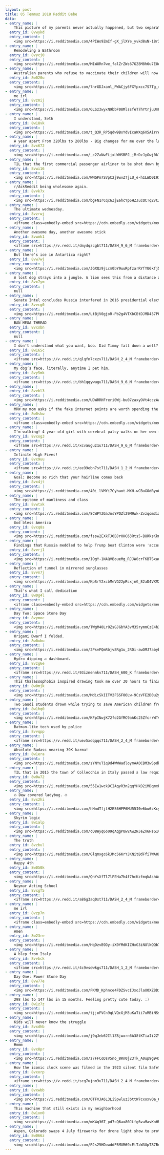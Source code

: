 ```yaml
---
layout: post
title: 05 Temmuz 2018 Reddit Debe
data:
- entry_name: |
    This picture of my parents never actually happened, but two separate photos that fit perfectly together
  entry_id: 8vwykd
  entry_content: |
    <img src=https://i.redditmedia.com/4PIWo9ZmIf-gX_jlXYe_yvkd8uN-18r38gG6i5_ZnqQ.jpg?s=defd5e839c4f07b3e5e080a947d219f5 frameborder=0>
- entry_name: |
    Remodeling a Bathroom
  entry_id: 8vycj0
  entry_content: |
    <img src=https://i.redditmedia.com/M1WURn7we_falZrZWs67GZ8M8h6u7EUov9MnvSY6Eh0.png?s=457925e37bc4d65cc1a4cef1c95a813b frameborder=0>
- entry_name: |
    Australian parents who refuse to vaccinate their children will now be given monthly fines
  entry_id: 8w020u
  entry_content: |
    <img src=https://i.redditmedia.com/7nrGDJxaml_PWACjy6FXYpxcc7S7Tg_rmbFb0T9F7Jo.jpg?s=b88729c82c54906a9caa500d2c6058b0 frameborder=0>
- entry_name: |
    me irl
  entry_id: 8vzmij
  entry_content: |
    <img src=https://i.redditmedia.com/GLSz3wyxN9bbF08MlssfeT7hYtrjuUmFBWBzn3YBS_4.jpg?s=e6897b5f6359316b166b525e480318b1 frameborder=0>
- entry_name: |
    I understand, Seth
  entry_id: 8w18vk
  entry_content: |
    <img src=https://i.redditmedia.com/t_Q3R_RP5qdw9BxYdvIcaWXq6X5AirrA0BWm2s-D34k.jpg?s=c6bae6a09a5630f9f0b72a37a05eb716 frameborder=0>
- entry_name: |
    A year apart From 320lbs to 200lbs - Big changes for me over the last year, Pretty proud.
  entry_id: 8vx672
  entry_content: |
    <img src=https://i.redditmedia.com/_c2ZaNwFLjxLWHSBPJ_jMrDzJyGwj0k1ut33xeDH2nQ.jpg?s=58345dac3bc021d63a55e1a46fe74ced frameborder=0>
- entry_name: |
    TIL that the first commercial passenger airliner to be shot down by hostile forces was refurbished, returned to service, and later became the third commercial passenger airliner to be shot down by hostile forces.
  entry_id: 8vwi16
  entry_content: |
    <img src=https://i.redditmedia.com/WNGPm7SVpC2j9wvZTjLU_e-h1LWD0I91hwt3IZ8zMlc.jpg?s=62542949f2bce31b95e4526a24339696 frameborder=0>
- entry_name: |
    r/AskReddit being wholesome again.
  entry_id: 8vvk7x
  entry_content: |
    <img src=https://i.redditmedia.com/bgFN1rCqc6ZjE6hcYp6HZJucQCTq2vCIj627KCtvc40.png?s=88167cc46a9cdf62f4955413d2abf0e6 frameborder=0>
- entry_name: |
    The ultimate wednesday.
  entry_id: 8vzrwj
  entry_content: |
    <iframe class=embedly-embed src=https://cdn.embedly.com/widgets/media.html?src=https%3A%2F%2Fgfycat.com%2Fifr%2FNaturalDifferentDromaeosaur&url=https%3A%2F%2Fgfycat.com%2FNaturalDifferentDromaeosaur&image=https%3A%2F%2Fthumbs.gfycat.com%2FNaturalDifferentDromaeosaur-size_restricted.gif&key=522baf40bd3911e08d854040d3dc5c07&type=text%2Fhtml&schema=gfycat width=600 height=360 scrolling=no frameborder=0 allow=autoplay; fullscreen allowfullscreen></iframe>
- entry_name: |
    Another awesome day, another awesome stick
  entry_id: 8vwmk1
  entry_content: |
    <iframe src=https://v.redd.it/dmydqzcgbt711/DASH_9_6_M frameborder=0></iframe>
- entry_name: |
    But there’s ice in Antartica right?
  entry_id: 8vw7wj
  entry_content: |
    <img src=https://i.redditmedia.com/JGXQz9jLcm0bY9uuRpfzarRYfYU6kfj5yOTlr9X-gxw.jpg?s=2dcf01033fc190bdf44501d17b0b554f frameborder=0>
- entry_name: |
    A lost dog strays into a jungle. A lion sees this from a distance and says with caution this guy looks edible, never seen his kind before.
  entry_id: 8vx7ym
  entry_content: |
    null
- entry_name: |
    Senate Intel concludes Russia interfered in 2016 presidential election, preferred Trump over Clinton
  entry_id: 8vvcg0
  entry_content: |
    <img src=https://i.redditmedia.com/LtBjV0gjoR-Pb2g4VTXbCBtDJMD457PUr2MLMVteRlM.jpg?s=249739309b440e2b08d68d419b1184a8 frameborder=0>
- entry_name: |
    BAN MEGA THREAD
  entry_id: 8vxsbn
  entry_content: |
    null
- entry_name: |
    I don't understand what you want, boo. Did Timmy fall down a well?
  entry_id: 8w165c
  entry_content: |
    <iframe src=https://v.redd.it/qlqfn7cxzv711/DASH_2_4_M frameborder=0></iframe>
- entry_name: |
    My dog’s face, literally, anytime I pet him.
  entry_id: 8vy5mk
  entry_content: |
    <iframe src=https://v.redd.it/bh1qqywugu711/DASH_9_6_M frameborder=0></iframe>
- entry_name: |
  entry_id: 8vvbl3
  entry_content: |
    <img src=https://i.redditmedia.com/UDWRRHFreri0Wj-bu07zaxyOVt4cczAa0IZbY5qPp_g.jpg?s=48e2df16a39df28e57084e580486cbf2 frameborder=0>
- entry_name: |
    MRW my mom asks if the fake internet points are worth spending the Fourth of July locked in my room making gifs
  entry_id: 8w0skw
  entry_content: |
    <iframe class=embedly-embed src=https://cdn.embedly.com/widgets/media.html?src=https%3A%2F%2Fgfycat.com%2Fifr%2FWideeyedBigheartedAndeancondor&url=https%3A%2F%2Fgfycat.com%2FWideeyedBigheartedAndeancondor&image=https%3A%2F%2Fthumbs.gfycat.com%2FWideeyedBigheartedAndeancondor-size_restricted.gif&key=2aa3c4d5f3de4f5b9120b660ad850dc9&type=text%2Fhtml&schema=gfycat width=600 height=325 scrolling=no frameborder=0 allow=autoplay; fullscreen allowfullscreen></iframe>
- entry_name: |
    I'm walking! 4 year old girl with cerebral palsy walks on her own for the first time
  entry_id: 8vxog3
  entry_content: |
    <iframe src=https://v.redd.it/xcvauguz1u711/DASH_9_6_M frameborder=0></iframe>
- entry_name: |
    Infinite High Fives!
  entry_id: 8vx9uu
  entry_content: |
    <iframe src=https://v.redd.it/ee99ebn7st711/DASH_1_2_M frameborder=0></iframe>
- entry_name: |
    Goal: Become so rich that your hairline comes back
  entry_id: 8vx4jt
  entry_content: |
    <img src=https://i.redditmedia.com/40i_lVMYi7Cyhaot-MXH-wCBuGOdRyuGz9ij41e2xaI.jpg?s=cf8c2688b3d434870491b3cb5e46a43e frameborder=0>
- entry_name: |
    The epitome of manliness and class
  entry_id: 8vwtxk
  entry_content: |
    <img src=https://i.redditmedia.com/8CWPYZGaJnsYPQZl29M9wk-Zvzqom3ixphdtvYIrlRc.jpg?s=117691f9fdd6de509b6d7e50cecc6050 frameborder=0>
- entry_name: |
    God bless America
  entry_id: 8vxq8s
  entry_content: |
    <img src=https://i.redditmedia.com/fssw2EXkTJ0BJr0HC63Rts5-B8RksKkn6F1iPipp8iQ.jpg?s=170be80697f8170440d4c7071a63e7a8 frameborder=0>
- entry_name: |
    Findings that Russia meddled to help Trump beat Clinton were 'accurate and on point': Senate intel panel
  entry_id: 8vvrj1
  entry_content: |
    <img src=https://i.redditmedia.com/IOgY-1NAQVBoueMg_RJJW0crFKBTSxad-YNHsy7c-vA.jpg?s=ae4aedbf04b42b7f5089df45d202e8aa frameborder=0>
- entry_name: |
    Reflection of tunnel in mirrored sunglasses
  entry_id: 8vvn7j
  entry_content: |
    <img src=https://i.redditmedia.com/KpSrY2xcbMeVG22pRcxjnG_82aD4VXM2z5wQs76jhY0.jpg?s=03f6269d613e837c694a413b95d14fa5 frameborder=0>
- entry_name: |
    That's what I call dedication
  entry_id: 8w0g4l
  entry_content: |
    <iframe class=embedly-embed src=https://cdn.embedly.com/widgets/media.html?src=https%3A%2F%2Fgfycat.com%2Fifr%2FPersonalSparseHoatzin&url=https%3A%2F%2Fgfycat.com%2FPersonalSparseHoatzin&image=https%3A%2F%2Fthumbs.gfycat.com%2FPersonalSparseHoatzin-size_restricted.gif&key=2aa3c4d5f3de4f5b9120b660ad850dc9&type=text%2Fhtml&schema=gfycat width=300 height=400 scrolling=no frameborder=0 allow=autoplay; fullscreen allowfullscreen></iframe>
- entry_name: |
    Day Two: Space Stone Day
  entry_id: 8vymoc
  entry_content: |
    <img src=https://i.redditmedia.com/TWgM40Lr0ZsGJGbYA3vM35rymmCzE4h3ebd82h40y1s.gif?fm=jpg&s=bc326cf4cf92aebb093d4aa2546045f6 frameborder=0>
- entry_name: |
    Origami Dwarf I folded.
  entry_id: 8w0ubu
  entry_content: |
    <img src=https://i.redditmedia.com/2PsvPQmRbjv8Rg1u_2RDi-awOMJ7abybyHvqjpecYYg.jpg?s=59947d853f6e788c89f1c520fb6fc791 frameborder=0>
- entry_name: |
    Hydro dipping a dashboard.
  entry_id: 8vzg6e
  entry_content: |
    <iframe src=https://v.redd.it/93iznennkv711/DASH_600_K frameborder=0></iframe>
- entry_name: |
    This thalassophobia inspired drawing took me over 30 hours to finish. I love deep sea creatures.
  entry_id: 8w0mjk
  entry_content: |
    <img src=https://i.redditmedia.com/MdicSkIITV2FSSFOOLw-9CzVFE2D0u2yGhQIcs57Bec.jpg?s=0afcd1947ef8abb75a47364fc9746259 frameborder=0>
- entry_name: |
    Two Saudi students drown while trying to save American children from drowning in US river
  entry_id: 8w1hq0
  entry_content: |
    <img src=https://i.redditmedia.com/KFpINwjK72fo2GfMC9aAKc25ZfcrrWTvfOYLTvOXxk8.jpg?s=2dc27c3d37425aa502b9781a23a9596d frameborder=0>
- entry_name: |
    Batman-like tech used by police
  entry_id: 8vvqpp
  entry_content: |
    <iframe src=https://v.redd.it/uev5xdqqqs711/DASH_2_4_M frameborder=0></iframe>
- entry_name: |
    Absolute Badass nearing 39K karma!
  entry_id: 8w1era
  entry_content: |
    <img src=https://i.redditmedia.com/sYNYuTiq9d4WWWadloymAAOCBM3wSpdkeTF2T5LLPxY.jpg?s=b4b7970f3601a3474002df41a0f643cc frameborder=0>
- entry_name: |
    TIL that in 2015 the town of Collecchio in Italy passed a law requiring the use of silent fireworks to help reduce stress on veterans, pets, children, and wildlife. While not completely silent, they are much quieter than traditional fireworks and can be more colorful.
  entry_id: 8w0w72
  entry_content: |
    <img src=https://i.redditmedia.com/55Iw1wck9CIAqyR3n2qqYHkD2iMDqmxPoJ0AoP-evdw.jpg?s=f293437ca10df08452163d65e82db8ba frameborder=0>
- entry_name: |
    🔥 Dew covered ladybug. 🔥
  entry_id: 8vx2hi
  entry_content: |
    <img src=https://i.redditmedia.com/hHndTfjtH2ES6HFP6MU55I0e6bu6zKcyxj18bwwRT2c.jpg?s=c562f83cc1f110a6eb3dbcbb720437c7 frameborder=0>
- entry_name: |
    Skyrim logic
  entry_id: 8w1alp
  entry_content: |
    <img src=https://i.redditmedia.com/cO8Wyq6o09qAqgPUwVAw2NJeZn6HsG1vPoD4xP0uHgI.png?s=97f61e7d9afbaac90eceec66067f1ce8 frameborder=0>
- entry_name: |
    The truth
  entry_id: 8vzbul
  entry_content: |
    <img src=https://i.redditmedia.com/Glqmxgc6kJMc56KrYJKNitBdFfiTWA0XWxAvhLBsAK4.jpg?s=230588afb7c2d0e85448b4b87d4ec2bf frameborder=0>
- entry_name: |
    Happy 4th
  entry_id: 8w050k
  entry_content: |
    <img src=https://i.redditmedia.com/QnYsXfTl7lFEHa7h4f7hcKzfmqkAshAxFaeSMWIhXi8.jpg?s=c77e3c4bc02f52ee785235237f0fb238 frameborder=0>
- entry_name: |
    Neymar Acting School
  entry_id: 8vxgf5
  entry_content: |
    <iframe src=https://v.redd.it/a86g3aq0xt711/DASH_2_4_M frameborder=0></iframe>
- entry_name: |
    me irl
  entry_id: 8vzp7n
  entry_content: |
    <iframe class=embedly-embed src=https://cdn.embedly.com/widgets/media.html?src=https%3A%2F%2Fgfycat.com%2Fifr%2FNaturalDifferentDromaeosaur&url=https%3A%2F%2Fgfycat.com%2FNaturalDifferentDromaeosaur&image=https%3A%2F%2Fthumbs.gfycat.com%2FNaturalDifferentDromaeosaur-size_restricted.gif&key=522baf40bd3911e08d854040d3dc5c07&type=text%2Fhtml&schema=gfycat width=600 height=360 scrolling=no frameborder=0 allow=autoplay; fullscreen allowfullscreen></iframe>
- entry_name: |
    Amen
  entry_id: 8w23re
  entry_content: |
    <img src=https://i.redditmedia.com/HqDzvB9Dy-iX0YMdKIZHxG3iNUlkQQb7npMi57r_sGg.jpg?s=816ef572219e2276b2780dad2b6f152a frameborder=0>
- entry_name: |
    A blep from Italy
  entry_id: 8vvbck
  entry_content: |
    <iframe src=https://v.redd.it/4c9vsdwkgs711/DASH_1_2_M frameborder=0></iframe>
- entry_name: |
    Day One: Power Stone Day
  entry_id: 8vw77e
  entry_content: |
    <img src=https://i.redditmedia.com/FKMD_Kphnce4FDZSvcIJxoJlaUOXZ8Di03Hx4uI0vXI.jpg?s=6329e5e5ffa498f5437869c6c2396997 frameborder=0>
- entry_name: |
    298 lbs to 147 lbs in 15 months. Feeling pretty cute today. :)
  entry_id: 8w1z7z
  entry_content: |
    <img src=https://i.redditmedia.com/tjjoFVCn9qLVQcGjM3uKaTii7uMBiNSs1K-0wcOtsv4.jpg?s=15ad3771d63f3c61483880a65b974e67 frameborder=0>
- entry_name: |
    Kids will never know the struggle
  entry_id: 8vxdhb
  entry_content: |
    <img src=https://i.redditmedia.com/j9qJeb62Il1Z8jwxrn6A38tKTiaIi2ZYMbBag57qDyI.jpg?s=c6c86b8a7f5859fc1cef039490c38459 frameborder=0>
- entry_name: |
    Hmmm
  entry_id: 8vx8pr
  entry_content: |
    <img src=https://i.redditmedia.com/z7FFCoDsV5no_8Rn0j23Tk_A0up9g94xBBR7IPt2BQ4.jpg?s=9c2ea3588bd88a3f0df0a539fb7c3989 frameborder=0>
- entry_name: |
    How the iconic clock scene was filmed in the 1923 silent film Safety Last!
  entry_id: 8vxorp
  entry_content: |
    <iframe src=https://v.redd.it/scg7ujnm3u711/DASH_2_4_M frameborder=0></iframe>
- entry_name: |
  entry_id: 8vxwbb
  entry_content: |
    <img src=https://i.redditmedia.com/0TFVJA6L3LiSpwluzJbttW7cxoxvOa_651sbIjGcrRU.jpg?s=f36609a6423856c6d6958b418dee1093 frameborder=0>
- entry_name: |
    This machine that still exists in my neighborhood
  entry_id: 8w1xn0
  entry_content: |
    <img src=https://i.redditmedia.com/mK4q36T_pd7sQ6ax80JLfg6vaMavKnHMSSk2y7PjSYk.jpg?s=6608e7e954f88bf7ed5f254c2adc7d97 frameborder=0>
- entry_name: |
    Aspen, Colorado swaps 4 July fireworks for drone light show to protect wildlife
  entry_id: 8w066z
  entry_content: |
    <img src=https://i.redditmedia.com/PJs25HDowddP5MUM69cEtTzW3UpT87Bmr6XP3bN7fCg.jpg?s=1894e6fd3f07342dd1d6995622f100a6 frameborder=0>
---
```

